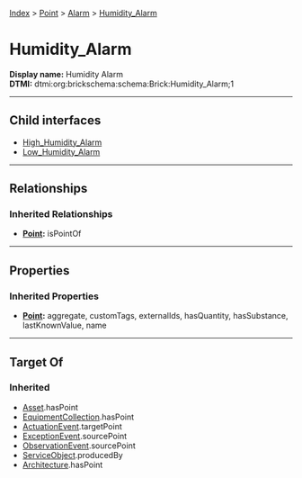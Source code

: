 [Index](../../../Index.md) > [Point](../../Point.md) > [Alarm](../Alarm.md) > [Humidity_Alarm](#)
# Humidity_Alarm

**Display name:** Humidity Alarm<br />
**DTMI:** dtmi:org:brickschema:schema:Brick:Humidity_Alarm;1

---

## Child interfaces
* [High_Humidity_Alarm](High_Humidity_Alarm.md)
* [Low_Humidity_Alarm](Low_Humidity_Alarm.md)

---

## Relationships
### Inherited Relationships
* **[Point](../../Point.md):** isPointOf

---

## Properties
### Inherited Properties
* **[Point](../../Point.md):** aggregate, customTags, externalIds, hasQuantity, hasSubstance, lastKnownValue, name

---

## Target Of
### Inherited
* [Asset](../../../Asset/Asset.md).hasPoint
* [EquipmentCollection](../../../Collection/AssetCollection/EquipmentCollection/EquipmentCollection.md).hasPoint
* [ActuationEvent](../../../Event/PointEvent/ActuationEvent.md).targetPoint
* [ExceptionEvent](../../../Event/PointEvent/ExceptionEvent.md).sourcePoint
* [ObservationEvent](../../../Event/PointEvent/ObservationEvent.md).sourcePoint
* [ServiceObject](../../../Information/ServiceObject/ServiceObject.md).producedBy
* [Architecture](../../../Space/Architecture/Architecture.md).hasPoint
